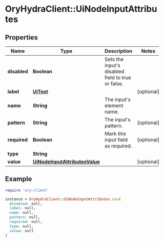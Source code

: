 # OryHydraClient::UiNodeInputAttributes

## Properties

| Name | Type | Description | Notes |
| ---- | ---- | ----------- | ----- |
| **disabled** | **Boolean** | Sets the input&#39;s disabled field to true or false. |  |
| **label** | [**UiText**](UiText.md) |  | [optional] |
| **name** | **String** | The input&#39;s element name. |  |
| **pattern** | **String** | The input&#39;s pattern. | [optional] |
| **required** | **Boolean** | Mark this input field as required. | [optional] |
| **type** | **String** |  |  |
| **value** | [**UiNodeInputAttributesValue**](UiNodeInputAttributesValue.md) |  | [optional] |

## Example

```ruby
require 'ory-client'

instance = OryHydraClient::UiNodeInputAttributes.new(
  disabled: null,
  label: null,
  name: null,
  pattern: null,
  required: null,
  type: null,
  value: null
)
```

